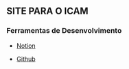 ## SITE PARA O ICAM

### Ferramentas de Desenvolvimento
- [Notion]("https://www.notion.so/11d96164a5028067b179c397a1cb0cde?v=11d96164a502810298fb000c78aa66e1&pvs=4")

- [Github]("www.github.com/EstevaoMO/ICAM.git")
